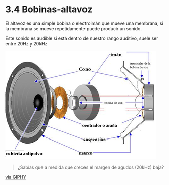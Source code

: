 # 3.4 Bobinas-altavoz

El altavoz es una simple bobina o electroimán que mueve una membrana, si la membrana se mueve repetidamente puede producir un sonido.

Este sonido es audible si está dentro de nuestro rango auditivo, suele ser entre 20Hz y 20kHz

![](../../.gitbook/assets/img0.10.png)

> ¿Sabías que a medida que creces el margen de agudos \(20kHz\) baja?

[via GIPHY](https://giphy.com/gifs/4njYZD26XnY7C)

